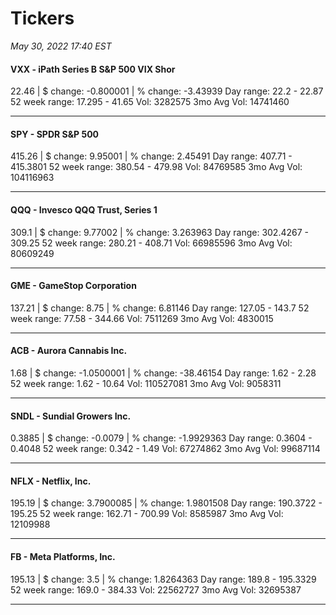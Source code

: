 # Tickers
*May 30, 2022 17:40 EST*

#### VXX - iPath Series B S&P 500 VIX Shor
22.46 | $ change: -0.800001 | % change: -3.43939
Day range: 22.2 - 22.87 52 week range: 17.295 - 41.65
Vol: 3282575 3mo Avg Vol: 14741460

---

#### SPY - SPDR S&P 500
415.26 | $ change: 9.95001 | % change: 2.45491
Day range: 407.71 - 415.3801 52 week range: 380.54 - 479.98
Vol: 84769585 3mo Avg Vol: 104116963

---

#### QQQ - Invesco QQQ Trust, Series 1
309.1 | $ change: 9.77002 | % change: 3.263963
Day range: 302.4267 - 309.25 52 week range: 280.21 - 408.71
Vol: 66985596 3mo Avg Vol: 80609249

---

#### GME - GameStop Corporation
137.21 | $ change: 8.75 | % change: 6.81146
Day range: 127.05 - 143.7 52 week range: 77.58 - 344.66
Vol: 7511269 3mo Avg Vol: 4830015

---

#### ACB - Aurora Cannabis Inc.
1.68 | $ change: -1.0500001 | % change: -38.46154
Day range: 1.62 - 2.28 52 week range: 1.62 - 10.64
Vol: 110527081 3mo Avg Vol: 9058311

---

#### SNDL - Sundial Growers Inc.
0.3885 | $ change: -0.0079 | % change: -1.9929363
Day range: 0.3604 - 0.4048 52 week range: 0.342 - 1.49
Vol: 67274862 3mo Avg Vol: 99687114

---

#### NFLX - Netflix, Inc.
195.19 | $ change: 3.7900085 | % change: 1.9801508
Day range: 190.3722 - 195.25 52 week range: 162.71 - 700.99
Vol: 8585987 3mo Avg Vol: 12109988

---

#### FB - Meta Platforms, Inc.
195.13 | $ change: 3.5 | % change: 1.8264363
Day range: 189.8 - 195.3329 52 week range: 169.0 - 384.33
Vol: 22562727 3mo Avg Vol: 32695387

---

